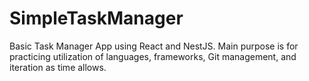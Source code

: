 # SimpleTaskManager
Basic Task Manager App using React and NestJS. Main purpose is for practicing utilization of languages, frameworks, Git management, and iteration as time allows.
